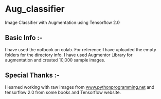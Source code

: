 # Aug_classifier
Image Classifier with Augmentation using Tensorflow 2.0

## Basic Info :-
I have used the notbook on colab.
For reference I have uploaded the empty folders for the directory info.
I have used Augmentor Library for augmentation and created 10,000 sample images.

## Special Thanks :-
I learned working with raw images from www.pythonprogramming.net and tensorflow 2.0 from some books and Tensorflow  website.
